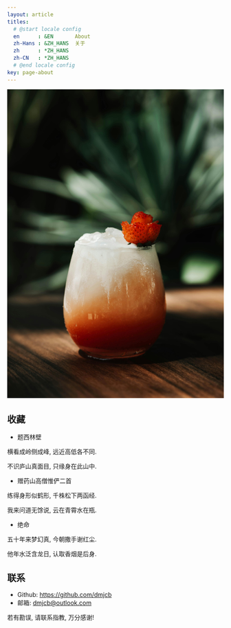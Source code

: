 ```yaml
---
layout: article
titles:
  # @start locale config
  en      : &EN       About
  zh-Hans : &ZH_HANS  关于
  zh      : *ZH_HANS
  zh-CN   : *ZH_HANS
  # @end locale config
key: page-about
---
```


![](/Resource/Imgur/head.jpg)

## 收藏

- 题西林壁

横看成岭侧成峰, 远近高低各不同.

不识庐山真面目, 只缘身在此山中.

- 赠药山高僧惟俨二首

练得身形似鹤形, 千株松下两函经.

我来问道无馀说, 云在青霄水在瓶.

- 绝命

五十年来梦幻真, 今朝撒手谢红尘.

他年水泛含龙日, 认取香烟是后身.

## 联系

- Github: https://github.com/dmjcb
- 邮箱: dmjcb@outlook.com

若有勘误, 请联系指教, 万分感谢!
